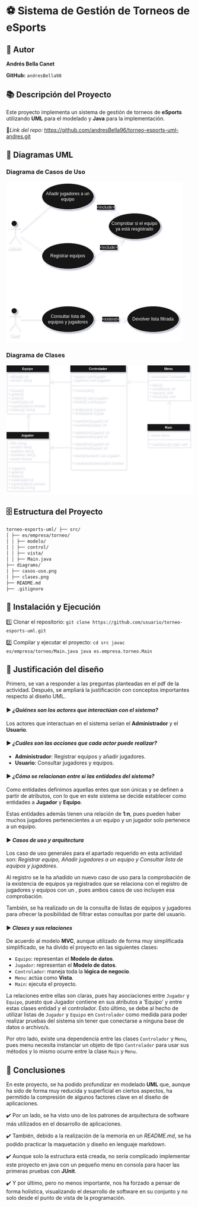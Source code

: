 # ⚽ **Sistema de Gestión de Torneos de eSports**

## 👤 Autor  

**Andrés Bella Canet**  
  
**GitHub:** `andresBella98`

## 📚 Descripción del Proyecto  

Este proyecto implementa un sistema de gestión de torneos de **eSports**
utilizando **UML** para el modelado y **Java** para la implementación.  
  
🔗*Link del repo:* https://github.com/andresBella96/torneo-esports-uml-andres.git

## 🧩 Diagramas UML

### Diagrama de Casos de Uso  
  
![Diagrama de casos de uso](diagrams/casos-uso.png)
### Diagrama de Clases  
  
![Diagrama de clases](diagrams/clases.png)

## 🗄️ Estructura del Proyecto  

```
torneo-esports-uml/ ├── src/
│ ├── es/empresa/torneo/
│ │ ├── modelo/
│ │ ├── control/
│ │ ├── vista/
│ │ ├── Main.java
├── diagrams/
│ ├── casos-uso.png
│ ├── clases.png
├── README.md
├── .gitignore
```
## 🔧 Instalación y Ejecución

1️⃣ Clonar el repositorio:
`git clone https://github.com/usuario/torneo-esports-uml.git`  
  
2️⃣ Compilar y ejecutar el proyecto:
`cd src javac es/empresa/torneo/Main.java java es.empresa.torneo.Main`

## 📝 Justificación del diseño
Primero, se van a responder a las preguntas planteadas en el pdf de la actividad. Después, se ampliará la justificación con 
conceptos importantes respecto al diseño UML.  

#### ▶️ *¿Quiénes son los actores que interactúan con el sistema?*  
  
Los actores que interactuan en el sistema serían el **Administrador** y el **Usuario**.  

#### ▶️ *¿Cuáles son las acciones que cada actor puede realizar?*  
  
- **Administrador**: Registrar equipos y añadir jugadores.  
- **Usuario**: Consultar jugadores y equipos.  

#### ▶️ *¿Cómo se relacionan entre sí las entidades del sistema?*  
  
Como entidades definimos aquellas entes que son únicas y se definen a partir de atributos, 
con lo que en este sistema se decide establecer como entidades a **Jugador** y **Equipo**.  
  
Estas entidades además tienen una relación de **1:n**, pues pueden haber muchos jugadores pertenecientes
a un equipo y un jugador solo pertenece a un equipo.

#### ▶️ *Casos de uso y arquitectura*
Los caso de uso generales para el apartado requerido en esta actividad son: *Registrar equipo, Añadir jugadores a un equipo y Consultar lista de equipos y jugadores*.  
  
Al registro se le ha añadido un nuevo caso de uso para la comprobación de la existencia de equipos ya registrados que se relaciona con el registro de jugadores y equipos con un <include>, pues
ambos casos de uso incluyen esa comprobación.  
  
También, se ha realizado un <extend> de la consulta de listas de equipos y jugadores para ofrecer la posibilidad de filtrar estas consultas por parte del usuario. 

#### ▶️ *Clases y sus relaciones*  
  
De acuerdo al modelo **MVC**, aunque utilizado de forma muy simplificada simplificado, se ha divido el proyecto en las siguientes clases:  
  
- `Equipo`: representan el **Modelo de datos**. 
- `Jugador`: representan el **Modelo de datos**.
- `Controlador`: maneja toda la **lógica de negocio**.
- `Menu`: actúa como **Vista**.
- `Main`: ejecuta el proyecto. 
  
La relaciones entre ellas son claras, pues hay asociaciones entre `Jugador` y `Equipo`, puesto que Jugador contiene en sus atributos a 'Equipo' y entre estas clases entidad y el controlador. Esto último, se debe al hecho de utilizar listas de `Jugador` y `Equipo` en `Controlador` como medida para poder realizar pruebas del sistema sin tener que conectarse a ninguna base de datos o archivo/s.  
  
Por otro lado, existe una dependencia entre las clases `Controlador` y `Menu`, pues menu necesita instanciar un objeto de tipo `Controlador` para usar sus métodos y lo mismo ocurre entre la clase `Main` y `Menu`.

## 🏁 Conclusiones
En este proyecto, se ha podido profundizar en modelado **UML** que, aunque ha sido de forma muy reducida y superficial en ciertos aspectos, ha permitido la compresión de algunos factores clave en el diseño de aplicaciones.  
  
✔️ Por un lado, se ha visto uno de los patrones de arquitectura de software más utilizados en el desarrollo de aplicaciones.  
  
✔️ También, debido a la realización de la memoria en un *README.md*, se ha podido practicar la maquetación y diseño en lenguaje markdown.  
  
✔️ Aunque solo la estructura está creada, no sería complicado implementar este proyecto en java con un pequeño menu en consola para hacer las primeras pruebas con **JUnit**.  
  
✔️ Y por último, pero no menos importante, nos ha forzado a pensar de forma holística, visualizando el desarrollo de software en su conjunto y no solo desde el punto de vista de la programación.

